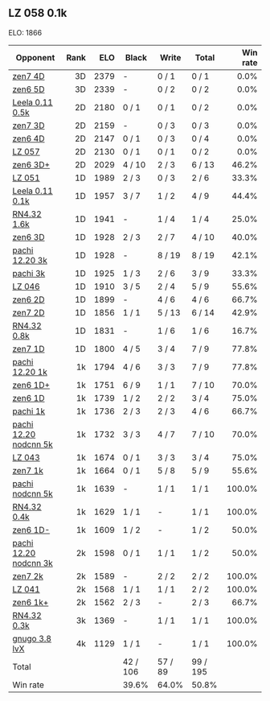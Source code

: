 ## LZ 058 0.1k ##

ELO: 1866

Opponent | Rank | ELO | Black | Write | Total | Win rate
---------|-----:|----:|-------|-------|-------|-------:
[zen7 4D](zen7%204D.md) | 3D | 2379 | - | 0 / 1 | 0 / 1 | 0.0%
[zen6 5D](zen6%205D.md) | 3D | 2339 | - | 0 / 2 | 0 / 2 | 0.0%
[Leela 0.11 0.5k](Leela%200.11%200.5k.md) | 2D | 2180 | 0 / 1 | 0 / 1 | 0 / 2 | 0.0%
[zen7 3D](zen7%203D.md) | 2D | 2159 | - | 0 / 3 | 0 / 3 | 0.0%
[zen6 4D](zen6%204D.md) | 2D | 2147 | 0 / 1 | 0 / 3 | 0 / 4 | 0.0%
[LZ 057](LZ%20057.md) | 2D | 2130 | 0 / 1 | 0 / 1 | 0 / 2 | 0.0%
[zen6 3D+](zen6%203D+.md) | 2D | 2029 | 4 / 10 | 2 / 3 | 6 / 13 | 46.2%
[LZ 051](LZ%20051.md) | 1D | 1989 | 2 / 3 | 0 / 3 | 2 / 6 | 33.3%
[Leela 0.11 0.1k](Leela%200.11%200.1k.md) | 1D | 1957 | 3 / 7 | 1 / 2 | 4 / 9 | 44.4%
[RN4.32 1.6k](RN4.32%201.6k.md) | 1D | 1941 | - | 1 / 4 | 1 / 4 | 25.0%
[zen6 3D](zen6%203D.md) | 1D | 1928 | 2 / 3 | 2 / 7 | 4 / 10 | 40.0%
[pachi 12.20 3k](pachi%2012.20%203k.md) | 1D | 1928 | - | 8 / 19 | 8 / 19 | 42.1%
[pachi 3k](pachi%203k.md) | 1D | 1925 | 1 / 3 | 2 / 6 | 3 / 9 | 33.3%
[LZ 046](LZ%20046.md) | 1D | 1910 | 3 / 5 | 2 / 4 | 5 / 9 | 55.6%
[zen6 2D](zen6%202D.md) | 1D | 1899 | - | 4 / 6 | 4 / 6 | 66.7%
[zen7 2D](zen7%202D.md) | 1D | 1856 | 1 / 1 | 5 / 13 | 6 / 14 | 42.9%
[RN4.32 0.8k](RN4.32%200.8k.md) | 1D | 1831 | - | 1 / 6 | 1 / 6 | 16.7%
[zen7 1D](zen7%201D.md) | 1D | 1800 | 4 / 5 | 3 / 4 | 7 / 9 | 77.8%
[pachi 12.20 1k](pachi%2012.20%201k.md) | 1k | 1794 | 4 / 6 | 3 / 3 | 7 / 9 | 77.8%
[zen6 1D+](zen6%201D+.md) | 1k | 1751 | 6 / 9 | 1 / 1 | 7 / 10 | 70.0%
[zen6 1D](zen6%201D.md) | 1k | 1739 | 1 / 2 | 2 / 2 | 3 / 4 | 75.0%
[pachi 1k](pachi%201k.md) | 1k | 1736 | 2 / 3 | 2 / 3 | 4 / 6 | 66.7%
[pachi 12.20 nodcnn 5k](pachi%2012.20%20nodcnn%205k.md) | 1k | 1732 | 3 / 3 | 4 / 7 | 7 / 10 | 70.0%
[LZ 043](LZ%20043.md) | 1k | 1674 | 0 / 1 | 3 / 3 | 3 / 4 | 75.0%
[zen7 1k](zen7%201k.md) | 1k | 1664 | 0 / 1 | 5 / 8 | 5 / 9 | 55.6%
[pachi nodcnn 5k](pachi%20nodcnn%205k.md) | 1k | 1639 | - | 1 / 1 | 1 / 1 | 100.0%
[RN4.32 0.4k](RN4.32%200.4k.md) | 1k | 1629 | 1 / 1 | - | 1 / 1 | 100.0%
[zen6 1D-](zen6%201D-.md) | 1k | 1609 | 1 / 2 | - | 1 / 2 | 50.0%
[pachi 12.20 nodcnn 3k](pachi%2012.20%20nodcnn%203k.md) | 2k | 1598 | 0 / 1 | 1 / 1 | 1 / 2 | 50.0%
[zen7 2k](zen7%202k.md) | 2k | 1589 | - | 2 / 2 | 2 / 2 | 100.0%
[LZ 041](LZ%20041.md) | 2k | 1568 | 1 / 1 | 1 / 1 | 2 / 2 | 100.0%
[zen6 1k+](zen6%201k+.md) | 2k | 1562 | 2 / 3 | - | 2 / 3 | 66.7%
[RN4.32 0.3k](RN4.32%200.3k.md) | 3k | 1369 | - | 1 / 1 | 1 / 1 | 100.0%
[gnugo 3.8 lvX](gnugo%203.8%20lvX.md) | 4k | 1129 | 1 / 1 | - | 1 / 1 | 100.0%
Total | | | 42 / 106 | 57 / 89 | 99 / 195 | 
Win rate| | | 39.6% | 64.0% | 50.8% | 
